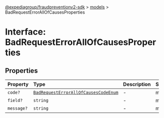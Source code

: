 [@expediagroup/fraudpreventionv2-sdk](../../index.md) > [models](../index.md) > BadRequestErrorAllOfCausesProperties

# Interface: BadRequestErrorAllOfCausesProperties

## Properties

| Property | Type | Description | Source |
| :------ | :------ | :------ | :------ |
| `code?` | [`BadRequestErrorAllOfCausesCodeEnum`](../type-aliases/BadRequestErrorAllOfCausesCodeEnum.md) | - | models/BadRequestErrorAllOfCauses.ts:50 |
| `field?` | `string` | - | models/BadRequestErrorAllOfCauses.ts:51 |
| `message?` | `string` | - | models/BadRequestErrorAllOfCauses.ts:52 |
